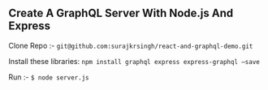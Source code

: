  ## Create A GraphQL Server With Node.js And Express

Clone Repo :- 
`git@github.com:surajkrsingh/react-and-graphql-demo.git` 

Install these libraries: `npm install graphql express express-graphql —save`

Run :- `$ node server.js`
 